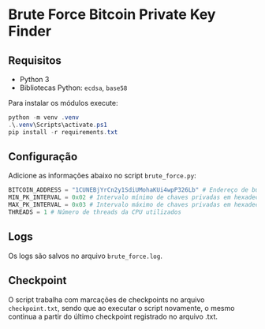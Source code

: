 # Brute Force Bitcoin Private Key Finder

## Requisitos

- Python 3
- Bibliotecas Python: `ecdsa`, `base58`

Para instalar os módulos execute:
```powershell
python -m venv .venv
.\.venv\Scripts\activate.ps1
pip install -r requirements.txt
```

## Configuração
Adicione as informações abaixo no script `brute_force.py`:

```python
BITCOIN_ADDRESS = "1CUNEBjYrCn2y1SdiUMohaKUi4wpP326Lb" # Endereço de busca
MIN_PK_INTERVAL = 0x02 # Intervalo mínimo de chaves privadas em hexadecimal
MAX_PK_INTERVAL = 0x03 # Intervalo máximo de chaves privadas em hexadecimal
THREADS = 1 # Número de threads da CPU utilizados
```

## Logs
Os logs são salvos no arquivo `brute_force.log`.

## Checkpoint
O script trabalha com marcações de checkpoints no arquivo `checkpoint.txt`, sendo que ao executar o script novamente, o mesmo continua a partir do último checkpoint registrado no arquivo .txt.
